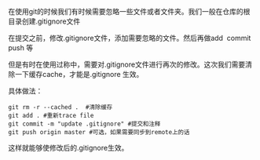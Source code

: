 




在使用git的时候我们有时候需要忽略一些文件或者文件夹。我们一般在仓库的根目录创建.gitignore文件


在提交之前，修改.gitignore文件，添加需要忽略的文件。然后再做add  commit push 等


但是有时在使用过称中，需要对.gitignore文件进行再次的修改。这次我们需要清除一下缓存cache，才能是.gitignore 生效。

具体做法：

```
git rm -r --cached .  #清除缓存
git add . #重新trace file
git commit -m "update .gitignore" #提交和注释
git push origin master #可选，如果需要同步到remote上的话
```


这样就能够使修改后的.gitignore生效。
